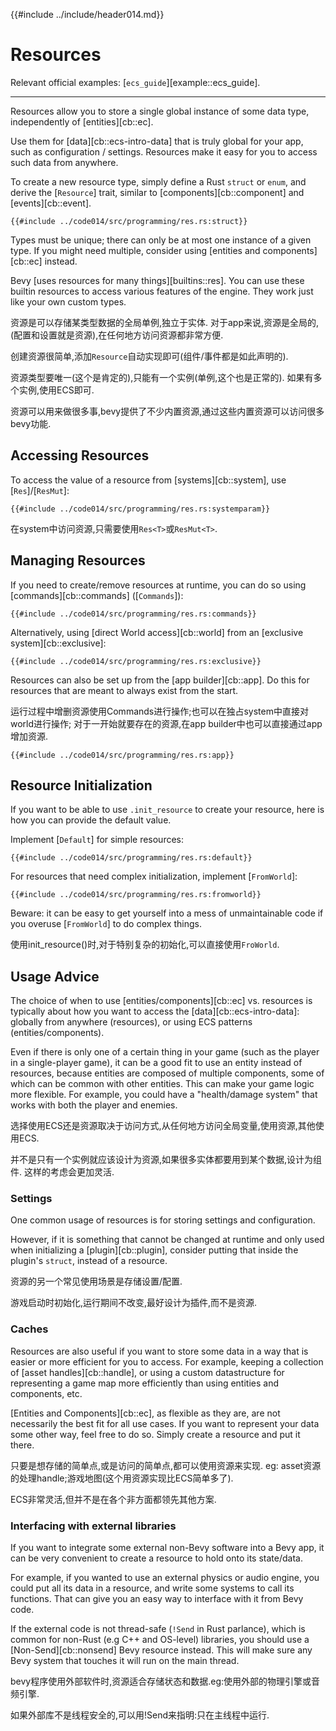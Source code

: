 {{#include ../include/header014.md}}

# Resources

Relevant official examples:
[`ecs_guide`][example::ecs_guide].

---

Resources allow you to store a single global instance of some data type,
independently of [entities][cb::ec].

Use them for [data][cb::ecs-intro-data] that is truly global for your app, such
as configuration / settings. Resources make it easy for you to access such data
from anywhere.

To create a new resource type, simply define a Rust `struct` or `enum`, and
derive the [`Resource`] trait, similar to
[components][cb::component] and [events][cb::event].

```rust,no_run,noplayground
{{#include ../code014/src/programming/res.rs:struct}}
```

Types must be unique; there can only be at most one instance of a given type. If
you might need multiple, consider using [entities and components][cb::ec] instead.

Bevy [uses resources for many things][builtins::res]. You can use these builtin
resources to access various features of the engine. They work just like your own
custom types.

资源是可以存储某类型数据的全局单例,独立于实体.
对于app来说,资源是全局的,(配置和设置就是资源),在任何地方访问资源都非常方便.

创建资源很简单,添加`Resource`自动实现即可(组件/事件都是如此声明的).

资源类型要唯一(这个是肯定的),只能有一个实例(单例,这个也是正常的).
如果有多个实例,使用ECS即可.

资源可以用来做很多事,bevy提供了不少内置资源,通过这些内置资源可以访问很多bevy功能.

## Accessing Resources

To access the value of a resource from [systems][cb::system], use
[`Res`]/[`ResMut`]:

```rust,no_run,noplayground
{{#include ../code014/src/programming/res.rs:systemparam}}
```

在system中访问资源,只需要使用`Res<T>`或`ResMut<T>`.

## Managing Resources

If you need to create/remove resources at runtime, you can do so using
[commands][cb::commands] ([`Commands`]):

```rust,no_run,noplayground
{{#include ../code014/src/programming/res.rs:commands}}
```

Alternatively, using [direct World access][cb::world] from an [exclusive
system][cb::exclusive]:

```rust,no_run,noplayground
{{#include ../code014/src/programming/res.rs:exclusive}}
```

Resources can also be set up from the [app builder][cb::app]. Do this for
resources that are meant to always exist from the start.

运行过程中增删资源使用Commands进行操作;也可以在独占system中直接对world进行操作;
对于一开始就要存在的资源,在app builder中也可以直接通过app增加资源.

```rust,no_run,noplayground
{{#include ../code014/src/programming/res.rs:app}}
```

## Resource Initialization

If you want to be able to use `.init_resource` to create your resource,
here is how you can provide the default value.

Implement [`Default`] for simple resources:

```rust,no_run,noplayground
{{#include ../code014/src/programming/res.rs:default}}
```

For resources that need complex initialization, implement [`FromWorld`]:

```rust,no_run,noplayground
{{#include ../code014/src/programming/res.rs:fromworld}}
```

Beware: it can be easy to get yourself into a mess of unmaintainable code
if you overuse [`FromWorld`] to do complex things.

使用init_resource()时,对于特别复杂的初始化,可以直接使用`FroWorld`.

## Usage Advice

The choice of when to use [entities/components][cb::ec] vs. resources is
typically about how you want to access the [data][cb::ecs-intro-data]: globally
from anywhere (resources), or using ECS patterns (entities/components).

Even if there is only one of a certain thing in your game (such as the
player in a single-player game), it can be a good fit to use an entity
instead of resources, because entities are composed of multiple components,
some of which can be common with other entities. This can make your game
logic more flexible. For example, you could have a "health/damage system"
that works with both the player and enemies.

选择使用ECS还是资源取决于访问方式,从任何地方访问全局变量,使用资源,其他使用ECS.

并不是只有一个实例就应该设计为资源,如果很多实体都要用到某个数据,设计为组件.
这样的考虑会更加灵活.

### Settings

One common usage of resources is for storing settings and configuration.

However, if it is something that cannot be changed at runtime and only used when
initializing a [plugin][cb::plugin], consider putting that inside the plugin's
`struct`, instead of a resource.

资源的另一个常见使用场景是存储设置/配置.

游戏启动时初始化,运行期间不改变,最好设计为插件,而不是资源.

### Caches

Resources are also useful if you want to store some data in a way that is easier
or more efficient for you to access. For example, keeping a collection of [asset
handles][cb::handle], or using a custom datastructure for representing a game
map more efficiently than using entities and components, etc.

[Entities and Components][cb::ec], as flexible as they are, are not necessarily
the best fit for all use cases. If you want to represent your data some other
way, feel free to do so. Simply create a resource and put it there.

只要是想存储的简单点,或是访问的简单点,都可以使用资源来实现.
eg: asset资源的处理handle;游戏地图(这个用资源实现比ECS简单多了).

ECS非常灵活,但并不是在各个非方面都领先其他方案.

### Interfacing with external libraries

If you want to integrate some external non-Bevy software into a Bevy app,
it can be very convenient to create a resource to hold onto its state/data.

For example, if you wanted to use an external physics or audio engine, you
could put all its data in a resource, and write some systems to call its
functions. That can give you an easy way to interface with it from Bevy code.

If the external code is not thread-safe (`!Send` in Rust parlance), which is
common for non-Rust (e.g C++ and OS-level) libraries, you should use a
[Non-Send][cb::nonsend] Bevy resource instead. This will make sure any Bevy
system that touches it will run on the main thread.

bevy程序使用外部软件时,资源适合存储状态和数据.eg:使用外部的物理引擎或音频引擎.

如果外部库不是线程安全的,可以用!Send来指明:只在主线程中运行.
